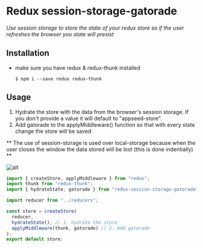# Redux session-storage-gatorade

_Use session storage to store the state of your redux store so if the user refreshes the browser you state will presist_

## Installation

* make sure you have redux & redux-thunk installed
  ```
  $ npm i --save redux redux-thunk
  ```

## Usage

1. Hydrate the store with the data from the browser's session storage. If you don't provide a value it will default to "appseed-store".
2. Add gatorade to the applyMiddleware() function so that with every state change the store will be saved

\*\* The use of session-storage is used over local-storage because when the user closes the window the data stored will be lost (this is done indentially) \*\*

![alt](https://raw.githubusercontent.com/philopian/redux-session-storage-gatorade/master/img/Chrome-dev-tools.png)

```js
import { createStore, applyMiddleware } from "redux";
import thunk from "redux-thunk";
import { hydrateState, gatorade } from "redux-session-storage-gatorade";

import reducer from "../reducers";

const store = createStore(
  reducer,
  hydrateState(), // 1. hydrate the store
  applyMiddleware(thunk, gatorade) // 2. Add gatorade
);
export default store;
```
